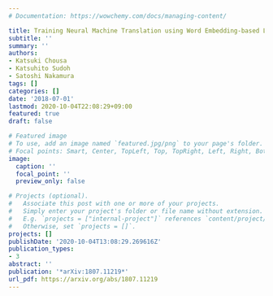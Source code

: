 ```yaml
---
# Documentation: https://wowchemy.com/docs/managing-content/

title: Training Neural Machine Translation using Word Embedding-based Loss
subtitle: ''
summary: ''
authors:
- Katsuki Chousa
- Katsuhito Sudoh
- Satoshi Nakamura
tags: []
categories: []
date: '2018-07-01'
lastmod: 2020-10-04T22:08:29+09:00
featured: true
draft: false

# Featured image
# To use, add an image named `featured.jpg/png` to your page's folder.
# Focal points: Smart, Center, TopLeft, Top, TopRight, Left, Right, BottomLeft, Bottom, BottomRight.
image:
  caption: ''
  focal_point: ''
  preview_only: false

# Projects (optional).
#   Associate this post with one or more of your projects.
#   Simply enter your project's folder or file name without extension.
#   E.g. `projects = ["internal-project"]` references `content/project/deep-learning/index.md`.
#   Otherwise, set `projects = []`.
projects: []
publishDate: '2020-10-04T13:08:29.269616Z'
publication_types:
- 3
abstract: ''
publication: '*arXiv:1807.11219*'
url_pdf: https://arxiv.org/abs/1807.11219
---
```

